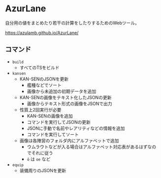 # AzurLane

自分用の値をまとめたり若干の計算をしたりするためのWebツール。

https://azulamb.github.io/AzurLane/

## コマンド

* `build`
  * すべてのTSをビルド
* `kansen`
  * KAN-SENのJSONを更新
    * 艦種などでソート
    * 画像から未追加の初期データを追加
  * KAN-SENの画像をテキスト化したJSONの更新
    * 画像からテキスト形式の画像をJSONで出力
  * 性質上2回実行が必要
    * KAN-SENの画像を追加
    * コマンドを実行してJSONの更新
    * JSONに手動で名前やレアリティなどの情報を追加
    * コマンドを実行してソート
  * 画像は各陣営のフォルダ内にアルファベットで追加
    * ウムラウトなどが入る場合はアルファベット対応表があるはずなのでそれに従う
    * `ö` は `oe` など
* `equip`
  * 装備周りのJSONを更新
